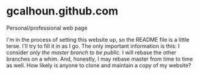 gcalhoun.github.com
===================

Personal/professional web page

I'm in the process of setting this website up, so the README file is a
little terse.  I'll try to fill it in as I go.  The only important
information is this: I consider *only the master branch to be public.*
I will rebase the other branches on a whim.  And, honestly, I may
rebase master from time to time as well.  How likely is anyone to
clone and maintain a copy of my website?

